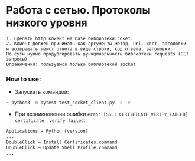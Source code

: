 # Работа с сетью. Протоколы низкого уровня

```
1. Сделать http клиент на базе библиотеки сокет.
2. Клиент должен принимать как аргументы метод, url, хост, заголовки 
и возвращать текст ответа в виде строки, код ответа, заголовки.
По сути нужно продублировать функцинальность библиотеки requests (GET запросы)
Ограничения: пользуемся только библиотекой socket
```

### How to use:
* Запускать командой:
```sh
~ python3 -m pytest test_socket_client.py -s -v
```
* При возникновении ошибки `error [SSL: CERTIFICATE_VERIFY_FAILED] certificate 
verify failed`:
```sh
Applications → Python {version}
...
DoubleClick → Install Certificates.command
DoubleClick → Update Shell Profile.command
...
```

